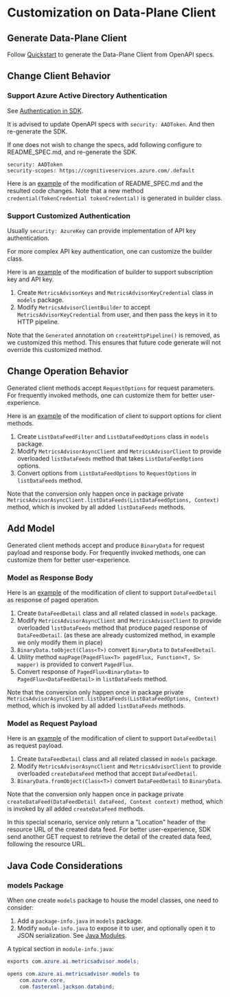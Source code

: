 # Customization on Data-Plane Client

## Generate Data-Plane Client

Follow [Quickstart](https://aka.ms/azsdk/dpcodegen/java) to generate the Data-Plane Client from OpenAPI specs.

## Change Client Behavior

### Support Azure Active Directory Authentication

See [Authentication in SDK](https://github.com/Azure/autorest/blob/main/docs/generate/authentication.md).

It is advised to update OpenAPI specs with `security: AADToken`. And then re-generate the SDK.

If one does not wish to change the specs, add following configure to README_SPEC.md, and re-generate the SDK.
```
security: AADToken
security-scopes: https://cognitiveservices.azure.com/.default
```
Here is an [example](https://github.com/weidongxu-microsoft/azure-sdk-for-java/commit/d30773a776f36e8269c7b2377e1d948fad2f5b82) of the modification of README_SPEC.md and the resulted code changes.
Note that a new method `credential(TokenCredential tokenCredential)` is generated in builder class.

### Support Customized Authentication

Usually `security: AzureKey` can provide implementation of API key authentication.

For more complex API key authentication, one can customize the builder class.

Here is an [example](https://github.com/weidongxu-microsoft/azure-sdk-for-java/commit/f5337b6fbc5937683e01299a509b505e01d8b7ce) of the modification of builder to support subscription key and API key.
1. Create `MetricsAdvisorKeys` and `MetricsAdvisorKeyCredential` class in `models` package.
2. Modify `MetricsAdvisorClientBuilder` to accept `MetricsAdvisorKeyCredential` from user, and then pass the keys in it to HTTP pipeline.

Note that the `Generated` annotation on `createHttpPipeline()` is removed, as we customized this method.
This ensures that future code generate will not override this customized method.

## Change Operation Behavior

Generated client methods accept `RequestOptions` for request parameters.
For frequently invoked methods, one can customize them for better user-experience.

Here is an [example](https://github.com/weidongxu-microsoft/azure-sdk-for-java/commit/c3e8ebc1bf13dd29d67da0b68d23a84197ce681e) of the modification of client to support options for client methods.

1. Create `ListDataFeedFilter` and `ListDataFeedOptions` class in `models` package.
2. Modify `MetricsAdvisorAsyncClient` and `MetricsAdvisorClient` to provide overloaded `listDataFeeds` method that takes `ListDataFeedOptions` options.
3. Convert options from `ListDataFeedOptions` to `RequestOptions` in `listDataFeeds` method.

Note that the conversion only happen once in package private `MetricsAdvisorAsyncClient.listDataFeeds(ListDataFeedOptions, Context)` method, which is invoked by all added `listDataFeeds` methods.

## Add Model

Generated client methods accept and produce `BinaryData` for request payload and response body.
For frequently invoked methods, one can customize them for better user-experience.

### Model as Response Body

Here is an [example](https://github.com/weidongxu-microsoft/azure-sdk-for-java/commit/bb9de3dd39e6327998fdc61c55c870f3b9b850bd) of the modification of client to support `DataFeedDetail` as response of paged operation.

1. Create `DataFeedDetail` class and all related classed in `models` package.
2. Modify `MetricsAdvisorAsyncClient` and `MetricsAdvisorClient` to provide overloaded `listDataFeeds` method that produce paged response of `DataFeedDetail`. (as these are already customized method, in example we only modify them in place)
3. `BinaryData.toObject(Class<T>)` convert `BinaryData` to `DataFeedDetail`.
4. Utility method `mapPage(PagedFlux<T> pagedFlux, Function<T, S> mapper)` is provided to convert `PagedFlux`.
5. Convert response of `PagedFlux<BinaryData>` to `PagedFlux<DataFeedDetail>` in `listDataFeeds` method.

Note that the conversion only happen once in package private `MetricsAdvisorAsyncClient.listDataFeeds(ListDataFeedOptions, Context)` method, which is invoked by all added `listDataFeeds` methods.

### Model as Request Payload

Here is an [example](https://github.com/weidongxu-microsoft/azure-sdk-for-java/commit/91c4c5409fc5173192aba58b11485576643b9c7a) of the modification of client to support `DataFeedDetail` as request payload.

1. Create `DataFeedDetail` class and all related classed in `models` package.
2. Modify `MetricsAdvisorAsyncClient` and `MetricsAdvisorClient` to provide overloaded `createDataFeed` method that accept `DataFeedDetail`.
3. `BinaryData.fromObject(Class<T>)` convert `DataFeedDetail` to `BinaryData`.

Note that the conversion only happen once in package private `createDataFeed(DataFeedDetail dataFeed, Context context)` method, which is invoked by all added `createDataFeed` methods.

In this special scenario, service only return a "Location" header of the resource URL of the created data feed.
For better user-experience, SDK send another GET request to retrieve the detail of the created data feed, following the resource URL.

## Java Code Considerations

### models Package

When one create `models` package to house the model classes, one need to consider:
1. Add a `package-info.java` in `models` package.
2. Modify `module-info.java` to expose it to user, and optionally open it to JSON serialization. See [Java Modules](https://www.oracle.com/corporate/features/understanding-java-9-modules.html).

A typical section in `module-info.java`:
```java
exports com.azure.ai.metricsadvisor.models;

opens com.azure.ai.metricsadvisor.models to
    com.azure.core,
    com.fasterxml.jackson.databind;
```
